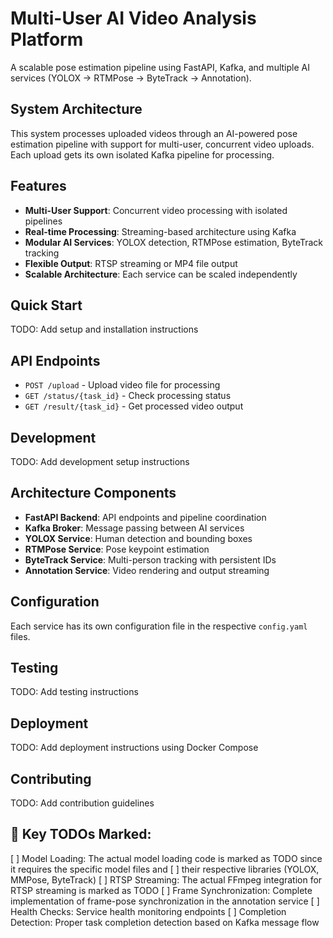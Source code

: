 # Multi-User AI Video Analysis Platform

A scalable pose estimation pipeline using FastAPI, Kafka, and multiple AI services (YOLOX → RTMPose → ByteTrack → Annotation).

## System Architecture

This system processes uploaded videos through an AI-powered pose estimation pipeline with support for multi-user, concurrent video uploads. Each upload gets its own isolated Kafka pipeline for processing.

## Features

- **Multi-User Support**: Concurrent video processing with isolated pipelines
- **Real-time Processing**: Streaming-based architecture using Kafka
- **Modular AI Services**: YOLOX detection, RTMPose estimation, ByteTrack tracking
- **Flexible Output**: RTSP streaming or MP4 file output
- **Scalable Architecture**: Each service can be scaled independently

## Quick Start

TODO: Add setup and installation instructions

## API Endpoints

- `POST /upload` - Upload video file for processing
- `GET /status/{task_id}` - Check processing status
- `GET /result/{task_id}` - Get processed video output

## Development

TODO: Add development setup instructions

## Architecture Components

- **FastAPI Backend**: API endpoints and pipeline coordination
- **Kafka Broker**: Message passing between AI services  
- **YOLOX Service**: Human detection and bounding boxes
- **RTMPose Service**: Pose keypoint estimation
- **ByteTrack Service**: Multi-person tracking with persistent IDs
- **Annotation Service**: Video rendering and output streaming

## Configuration

Each service has its own configuration file in the respective `config.yaml` files.

## Testing

TODO: Add testing instructions

## Deployment

TODO: Add deployment instructions using Docker Compose

## Contributing

TODO: Add contribution guidelines 


## 🚧 Key TODOs Marked:

[ ] Model Loading: The actual model loading code is marked as TODO since it requires the specific model files and [ ] their respective libraries (YOLOX, MMPose, ByteTrack)
[ ] RTSP Streaming: The actual FFmpeg integration for RTSP streaming is marked as TODO
[ ] Frame Synchronization: Complete implementation of frame-pose synchronization in the annotation service
[ ] Health Checks: Service health monitoring endpoints
[ ] Completion Detection: Proper task completion detection based on Kafka message flow